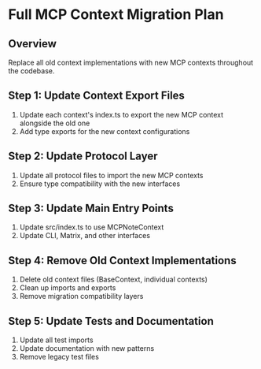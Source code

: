 # Full MCP Context Migration Plan

## Overview
Replace all old context implementations with new MCP contexts throughout the codebase.

## Step 1: Update Context Export Files
1. Update each context's index.ts to export the new MCP context alongside the old one
2. Add type exports for the new context configurations

## Step 2: Update Protocol Layer
1. Update all protocol files to import the new MCP contexts
2. Ensure type compatibility with the new interfaces

## Step 3: Update Main Entry Points
1. Update src/index.ts to use MCPNoteContext
2. Update CLI, Matrix, and other interfaces

## Step 4: Remove Old Context Implementations
1. Delete old context files (BaseContext, individual contexts)
2. Clean up imports and exports
3. Remove migration compatibility layers

## Step 5: Update Tests and Documentation
1. Update all test imports
2. Update documentation with new patterns
3. Remove legacy test files